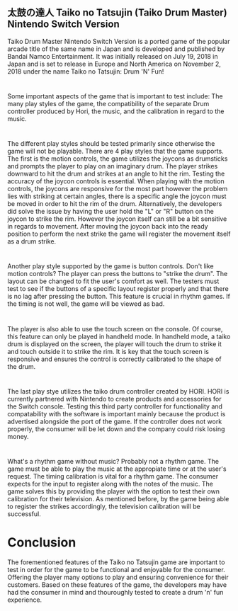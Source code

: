 ## 太鼓の達人 Taiko no Tatsujin (Taiko Drum Master) Nintendo Switch Version
Taiko Drum Master Nintendo Switch Version is a ported game of the popular arcade title of the same name in Japan and is developed and published by Bandai Namco Entertainment.
It was initially released on July 19, 2018 in Japan and is set to release in Europe and North America on November 2, 2018 under the name Taiko no Tatsujin: Drum 'N' Fun!
# 
Some important aspects of the game that is important to test include: The many play styles of the game, the compatibility of the separate Drum controller produced by Hori, the music, and the calibration in regard to the music.
#
The different play styles should be tested primarily since otherwise the game will not be playable. There are 4 play styles that the game supports. The first is the motion controls, the game utilizes the joycons as drumsticks and prompts the player to play on an imaginary drum. The player strikes downward to hit the drum and strikes at an angle to hit the rim. Testing the accuracy of the joycon controls is essential. When playing with the motion controls, the joycons are responsive for the most part however the problem lies with striking at certain angles, there is a specific angle the joycon must be moved in order to hit the rim of the drum. Alternatively, the developers did solve the issue by having the user hold the "L" or "R" button on the joycon to strike the rim. However the joycon itself can still be a bit sensitive in regards to movement. After moving the joycon back into the ready position to perform the next strike the game will register the movement itself as a drum strike.
#
Another play style supported by the game is button controls. Don't like motion controls? The player can press the buttons to "strike the drum". The layout can be changed to fit the user's comfort as well. The testers must test to see if the buttons of a specific layout register properly and that there is no lag after pressing the button. This feature is crucial in rhythm games. If the timing is not well, the game will be viewed as bad.
#
The player is also able to use the touch screen on the console. Of course, this feature can only be played in handheld mode. In handheld mode, a taiko drum is displayed on the screen, the player will touch the drum to strike it and touch outside it to strike the rim. It is key that the touch screen is responsive and ensures the control is correctly calibrated to the shape of the drum.
#
The last play stye utilizes the taiko drum controller created by HORI. HORI is currently partnered with Nintendo to create products and accessories for the Switch console. Testing this third party controller for functionality and compatability with the software is important mainly because the product is advertised alongside the port of the game. If the controller does not work properly, the consumer will be let down and the company could risk losing money.
#
What's a rhythm game without music? Probably not a rhythm game. The game must be able to play the music at the appropiate time or at the user's request.
The timing calibration is vital for a rhythm game. The consumer expects for the input to register along with the notes of the music. The game solves this by providing the player with the option to test their own calibration for their television. As mentioned before, by the game being able to register the strikes accordingly, the television calibration will be successful.
# Conclusion
The forementioned features of the Taiko no Tatsujin game are important to test in order for the game to be functional and enjoyable for the consumer. Offering the player many options to play and ensuring convenience for their customers. Based on these features of the game, the developers may have had the consumer in mind and thouroughly tested to create a drum 'n' fun experience.
